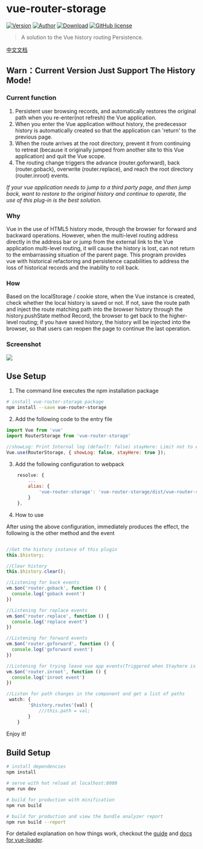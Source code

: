 # vue-router-storage

[![Version](https://img.shields.io/npm/v/vue-router-storage.svg?style=flat-square)](https://www.npmjs.com/package/vue-router-storage)
[![Author](https://img.shields.io/badge/author-ElderJames-blue.svg?style=flat-square)](https://elderjames.github.io)
[![Download](https://img.shields.io/npm/dm/vue-router-storage.svg?style=flat-square)](https://www.npmjs.com/package/vue-router-storage)
[![GitHub license](https://img.shields.io/badge/license-MIT-blue.svg?style=flat-square)](https://github.com/ElderJames/vue-router-storage/blob/master/LICENSE)  

> A solution to the Vue history routing Persistence. 

[中文文档](https://github.com/ElderJames/vue-router-storage/blob/master/README_CN.md)

## Warn：Current Version Just Support The History Mode!

### Current function

1. Persistent user browsing records, and automatically restores the original path when you re-enter(not refresh) the Vue application.
2. When you enter the Vue application without history, the predecessor history is automatically created so that the application can 'return' to the previous page.
3. When the route arrives at the root directory, prevent it from continuing to retreat (because it originally jumped from another site to this Vue application) and quit the Vue scope.
4. The routing change triggers the advance (router.goforward), back (router.goback), overwrite (router.replace), and reach the root directory (router.inroot) events.

*If your vue application needs to jump to a third party page, and then jump back, want to restore to the original history and continue to operate, the use of this plug-in is the best solution.*

### Why

Vue in the use of HTML5 history mode, through the browser for forward and backward operations. However, when the multi-level routing address directly in the address bar or jump from the external link to the Vue application multi-level routing, it will cause the history is lost, can not return to the embarrassing situation of the parent page. This program provides vue with historical refactoring and persistence capabilities to address the loss of historical records and the inability to roll back.

### How

Based on the localStorage / cookie store, when the Vue instance is created, check whether the local history is saved or not. If not, save the route path and inject the route matching path into the browser history through the history.pushState method Record, the browser to get back to the higher-level routing; if you have saved history, the history will be injected into the browser, so that users can reopen the page to continue the last operation.

### Screenshot

![](https://github.com/ElderJames/vue-router-storage/blob/master/screenshot/vue-router-storage-example.gif?raw=true)

## Use Setup

1. The command line executes the npm installation package
``` bash
# install vue-router-storage package
npm install --save vue-router-storage

```
2. Add the following code to the entry file
```javascript
import Vue from 'vue'
import RouterStorage from 'vue-router-storage'

//showLog: Print Internal log (default: false) stayHere: Limit not to exit Vue application (default true)
Vue.use(RouterStorage, { showLog: false, stayHere: true });
```

3. Add the following configuration to webpack
```javascript
    resolve: {
        ...
        alias: {
            'vue-router-storage': 'vue-router-storage/dist/vue-router-storage.esm.js',
        }
    },
```

4. How to use

After using the above configuration, immediately produces the effect, the following is the other method and the event

```javascript

//Get the history instance of this plugin
this.$history;

//Clear history
this.$history.clear();

//Listening for back events
vm.$on('router.goback', function () {
  console.log('goback event')
})

//Listening for replace events
vm.$on('router.replace', function () {
  console.log('replace event')
})

//Listening for forward events
vm.$on('router.goforward', function () {
  console.log('goforward event')
})

//Listening for trying leave vue app events(Triggered when Stayhere is true)
vm.$on('router.inroot', function () {
  console.log('inroot event')
})

//Listen for path changes in the component and get a list of paths
 watch: {
        '$history.routes'(val) {
            ///this.path = val;
        }
    }

```

Enjoy it!

## Build Setup

``` bash
# install dependencies
npm install

# serve with hot reload at localhost:8080
npm run dev

# build for production with minification
npm run build

# build for production and view the bundle analyzer report
npm run build --report
```

For detailed explanation on how things work, checkout the [guide](http://vuejs-templates.github.io/webpack/) and [docs for vue-loader](http://vuejs.github.io/vue-loader).
